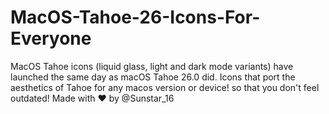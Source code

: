 # MacOS-Tahoe-26-Icons-For-Everyone
MacOS Tahoe icons (liquid glass, light and dark mode variants) have launched the same day as macOS Tahoe 26.0 did. Icons that port the aesthetics of Tahoe for any macos version or device! so that you don't feel outdated! Made with ❤︎ by @Sunstar_16
